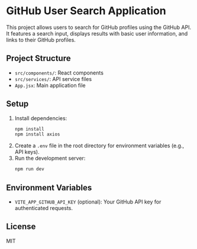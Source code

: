 # GitHub User Search Application

This project allows users to search for GitHub profiles using the GitHub API. It features a search input, displays results with basic user information, and links to their GitHub profiles.

## Project Structure

- `src/components/`: React components
- `src/services/`: API service files
- `App.jsx`: Main application file

## Setup

1. Install dependencies:
   ```sh
   npm install
   npm install axios
   ```
2. Create a `.env` file in the root directory for environment variables (e.g., API keys).
3. Run the development server:
   ```sh
   npm run dev
   ```

## Environment Variables

- `VITE_APP_GITHUB_API_KEY` (optional): Your GitHub API key for authenticated requests.

## License

MIT
